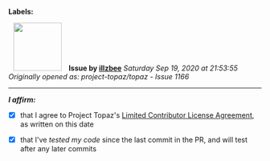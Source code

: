 **Labels:**



<a href="https://github.com/illzbee"><img src="https://avatars3.githubusercontent.com/u/65986311?v=4" width="96" height="96" hspace="10"></img></a> **Issue by [illzbee](https://github.com/illzbee)**
_Saturday Sep 19, 2020 at 21:53:55_
_Originally opened as: project-topaz/topaz - Issue 1166_

----

<!-- place 'x' mark between square [] brackets to affirm: -->
**_I affirm:_**
- [x] that I agree to Project Topaz's [Limited Contributor License Agreement](http://project-topaz.com/blob/release/CONTRIBUTOR_AGREEMENT.md), as written on this date
- [x] that I've _tested my code_ since the last commit in the PR, and will test after any later commits


